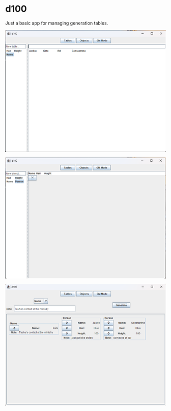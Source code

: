 # d100

Just a basic app for managing generation tables.

![alt text](doc/tables_editor.png)

![alt text](doc/object_editor.png)

![alt text](doc/generation_interface.png)
